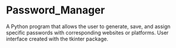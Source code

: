# Password_Manager
A Python program that allows the user to generate, save, and assign specific passwords with corresponding websites or platforms. User interface created with the tkinter package.
